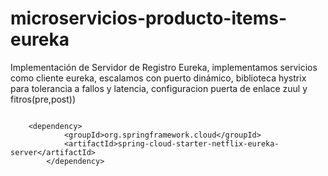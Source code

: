 # microservicios-producto-items-eureka
Implementación de Servidor de Registro Eureka, implementamos servicios como cliente eureka, escalamos con puerto dinámico, biblioteca hystrix para tolerancia a fallos y latencia, configuracion puerta de enlace zuul y fitros(pre,post))
```

	<dependency>
			<groupId>org.springframework.cloud</groupId>
			<artifactId>spring-cloud-starter-netflix-eureka-server</artifactId>
		</dependency>
```
